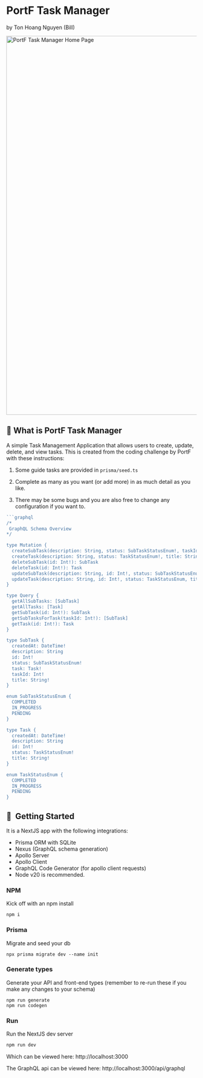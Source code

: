 # PortF Task Manager
by Ton Hoang Nguyen (Bill)

<img width="1000" alt="PortF Task Manager Home Page" src="https://github.com/HahaBill/portf-task-manager-bill/assets/32552798/2e8fd584-2c4c-4379-b4c6-017a14f56e88">


## 📄 What is PortF Task Manager

A simple Task Management Application that allows users to create, update, delete, and view tasks. This is created from the coding challenge by PortF with these instructions:

1. Some guide tasks are provided in `prisma/seed.ts`

2. Complete as many as you want (or add more) in as much detail as you like.

3. There may be some bugs and you are also free to change any configuration if you want to.

```typescript
```graphql
/*
 GraphQL Schema Overview
*/

type Mutation {
  createSubTask(description: String, status: SubTaskStatusEnum!, taskId: Int!, title: String!): SubTask!
  createTask(description: String, status: TaskStatusEnum!, title: String!): Task!
  deleteSubTask(id: Int!): SubTask
  deleteTask(id: Int!): Task
  updateSubTask(description: String, id: Int!, status: SubTaskStatusEnum, title: String): SubTask
  updateTask(description: String, id: Int!, status: TaskStatusEnum, title: String): Task
}

type Query {
  getAllSubTasks: [SubTask]
  getAllTasks: [Task]
  getSubTask(id: Int!): SubTask
  getSubTasksForTask(taskId: Int!): [SubTask]
  getTask(id: Int!): Task
}

type SubTask {
  createdAt: DateTime!
  description: String
  id: Int!
  status: SubTaskStatusEnum!
  task: Task!
  taskId: Int!
  title: String!
}

enum SubTaskStatusEnum {
  COMPLETED
  IN_PROGRESS
  PENDING
}

type Task {
  createdAt: DateTime!
  description: String
  id: Int!
  status: TaskStatusEnum!
  title: String!
}

enum TaskStatusEnum {
  COMPLETED
  IN_PROGRESS
  PENDING
}
```



## 🚀  Getting Started

It is a NextJS app with the following integrations:

- Prisma ORM with SQLite
- Nexus (GraphQL schema generation)
- Apollo Server
- Apollo Client
- GraphQL Code Generator (for apollo client requests)
- Node v20 is recommended.

### NPM

Kick off with an npm install

```
npm i
```

### Prisma

Migrate and seed your db

```
npx prisma migrate dev --name init
```

### Generate types

Generate your API and front-end types (remember to re-run these if you make any changes to your schema)

```
npm run generate
npm run codegen
```

### Run

Run the NextJS dev server

```bash
npm run dev
```

Which can be viewed here: http://localhost:3000

The GraphQL api can be viewed here: http://localhost:3000/api/graphql
